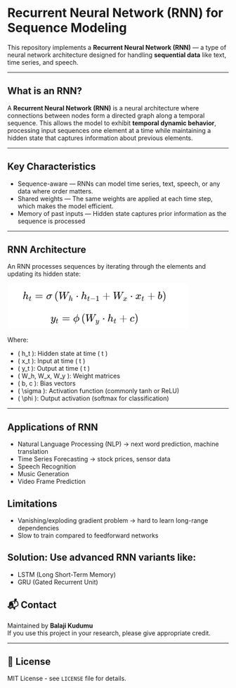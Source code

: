 # Recurrent Neural Network (RNN) for Sequence Modeling  

This repository implements a **Recurrent Neural Network (RNN)** — a type of neural network architecture designed for handling **sequential data** like text, time series, and speech.  

---

## What is an RNN?

A **Recurrent Neural Network (RNN)** is a neural architecture where connections between nodes form a directed graph along a temporal sequence. This allows the model to exhibit **temporal dynamic behavior**, processing input sequences one element at a time while maintaining a hidden state that captures information about previous elements.  

---
## Key Characteristics
- Sequence-aware — RNNs can model time series, text, speech, or any data where order matters.
- Shared weights — The same weights are applied at each time step, which makes the model efficient.
- Memory of past inputs — Hidden state captures prior information as the sequence is processed

---
## RNN Architecture  

An RNN processes sequences by iterating through the elements and updating its hidden state:  


![RNN Architecture](https://github.com/BalajiKudumu/Recurent-Neural-Network-Sentimental_Analysis/blob/main/RNN.png?raw=true)

Where:
- \( h_t \): Hidden state at time \( t \)  
- \( x_t \): Input at time \( t \)  
- \( y_t \): Output at time \( t \)  
- \( W_h, W_x, W_y \): Weight matrices  
- \( b, c \): Bias vectors  
- \( \sigma \): Activation function (commonly tanh or ReLU)  
- \( \phi \): Output activation (softmax for classification)

---

## Applications of RNN
- Natural Language Processing (NLP) → next word prediction, machine translation
- Time Series Forecasting → stock prices, sensor data
- Speech Recognition
- Music Generation
- Video Frame Prediction

## Limitations
- Vanishing/exploding gradient problem → hard to learn long-range dependencies
- Slow to train compared to feedforward networks

## Solution: Use advanced RNN variants like:
- LSTM (Long Short-Term Memory)
- GRU (Gated Recurrent Unit)

## 📬 Contact

Maintained by **Balaji Kudumu**  
If you use this project in your research, please give appropriate credit.

---

## 📄 License

MIT License - see `LICENSE` file for details.
